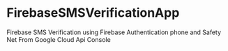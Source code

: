 # FirebaseSMSVerificationApp
Firebase SMS Verification using Firebase Authentication  phone and Safety Net From Google Cloud Api Console
